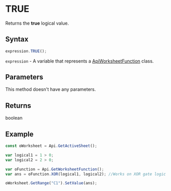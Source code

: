 # TRUE

Returns the **true** logical value.

## Syntax

```javascript
expression.TRUE();
```

`expression` - A variable that represents a [ApiWorksheetFunction](../ApiWorksheetFunction.md) class.

## Parameters

This method doesn't have any parameters.

## Returns

boolean

## Example



```javascript editor-xlsx
const oWorksheet = Api.GetActiveSheet();

var logical1 = 1 > 0;
var logical2 = 2 > 0;

var oFunction = Api.GetWorksheetFunction();
var ans = oFunction.XOR(logical1, logical2); //Works on XOR gate logic

oWorksheet.GetRange("C1").SetValue(ans);

```
